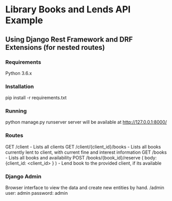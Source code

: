 # Library Books and Lends API Example
## Using Django Rest Framework and DRF Extensions (for nested routes)

### Requirements
Python 3.6.x

### Installation
pip install -r requirements.txt

### Running
python manage.py runserver
server will be available at http://127.0.0.1:8000/

### Routes
GET /client - Lists all clients
GET /client/{client_id}/books - Lists all books currently lent to client, with current fine and interest information
GET /books - Lists all books and availability
POST /books/{book_id}/reserve ( body: {client_id: <client_id> } ) - Lend book to the provided client, if its available

### Django Admin
Browser interface to view the data and create new entities by hand.
/admin 
user: admin
password: admin

